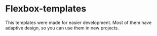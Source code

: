 # Flexbox-templates
This templates were made for easier development. Most of them have adaptive design, so you can use them in new projects.
